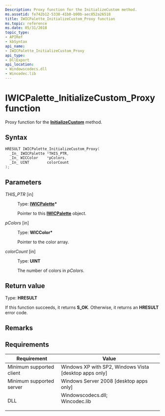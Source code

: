 ```yaml
---
Description: Proxy function for the InitializeCustom method.
ms.assetid: fe742b12-5338-41b0-b90b-aec852a26518
title: IWICPalette_InitializeCustom_Proxy function
ms.topic: reference
ms.date: 05/31/2018
topic_type: 
- APIRef
- kbSyntax
api_name: 
- IWICPalette_InitializeCustom_Proxy
api_type: 
- DllExport
api_location: 
- Windowscodecs.dll
- Wincodec.lib
---
```


# IWICPalette\_InitializeCustom\_Proxy function

Proxy function for the [**InitializeCustom**](/windows/desktop/api/Wincodec/nf-wincodec-iwicpalette-initializecustom) method.

## Syntax


```C++
HRESULT IWICPalette_InitializeCustom_Proxy(
  _In_ IWICPalette *THIS_PTR,
  _In_ WICColor    *pColors,
  _In_ UINT        colorCount
);
```



## Parameters

<dl> <dt>

*THIS\_PTR* \[in\]
</dt> <dd>

Type: **[**IWICPalette**](/windows/desktop/api/Wincodec/nn-wincodec-iwicpalette)\***

Pointer to this [**IWICPalette**](/windows/desktop/api/Wincodec/nn-wincodec-iwicpalette) object.

</dd> <dt>

*pColors* \[in\]
</dt> <dd>

Type: **WICColor\***

Pointer to the color array.

</dd> <dt>

*colorCount* \[in\]
</dt> <dd>

Type: **UINT**

The number of colors in *pColors*.

</dd> </dl>

## Return value

Type: **HRESULT**

If this function succeeds, it returns **S\_OK**. Otherwise, it returns an **HRESULT** error code.

## Remarks

## Requirements



| Requirement | Value |
|-------------------------------------|------------------------------------------------------------------------------------------------------------------------------------------------------------------|
| Minimum supported client<br/> | Windows XP with SP2, Windows Vista \[desktop apps only\]<br/>                                                                                              |
| Minimum supported server<br/> | Windows Server 2008 \[desktop apps only\]<br/>                                                                                                             |
| DLL<br/>                      | <dl> <dt>Windowscodecs.dll; </dt> <dt>Wincodec.lib</dt> </dl> |



 

 




